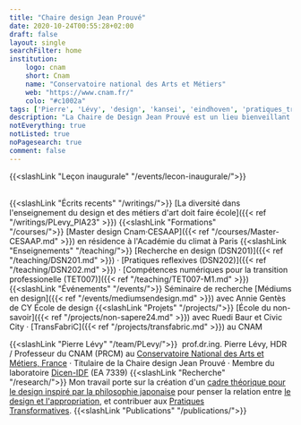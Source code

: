 ```yaml
---
title: "Chaire design Jean Prouvé"
date: 2020-10-24T00:55:28+02:00
draft: false
layout: single
searchFilter: home
institution:
    logo: cnam
    short: Cnam
    name: "Conservatoire national des Arts et Métiers"
    web: "https://www.cnam.fr/"
    colo: "#c1002a"
tags: ['Pierre', 'Lévy', 'design', 'kansei', 'eindhoven', 'pratiques_transformatives']
description: "La Chaire de Design Jean Prouvé est un lieu bienveillant consacré au développement de la pratique et de la recherche en design. Elle s'engage dans un programme combinant recherche, enseignement, et projets en design, avec comme horizon la transformation au travers des pratiques réflexives du quotidien."
notEverything: true
notListed: true
noPagesearch: true
comment: false
---
```


{{<slashLink "Leçon inaugurale" "/events/lecon-inaugurale/">}}  

&nbsp;  
{{<slashLink "Écrits recents" "/writings/">}}&nbsp;[La diversité dans l'enseignement du design et des métiers d'art doit faire école]({{< ref "/writings/PLevy_PIA23" >}})
{{<slashLink "Formations" "/courses/">}}&nbsp;[Master design Cnam·CESAAP]({{< ref "/courses/Master-CESAAP.md" >}}) en résidence à l'Académie du climat à Paris
{{<slashLink "Enseignements" "/teaching/">}}&nbsp;[Recherche en design (DSN201)]({{< ref "/teaching/DSN201.md" >}}) · [Pratiques reflexives (DSN202)]({{< ref "/teaching/DSN202.md" >}}) · [Compétences numériques pour la transition professionelle (TET007)]({{< ref "/teaching/TET007-M1.md" >}})
{{<slashLink "Événements" "/events/">}}&nbsp;Séminaire de recherche [Médiums en design]({{< ref "/events/mediumsendesign.md" >}}) avec Annie Gentès de CY École de design
{{<slashLink "Projets" "/projects/">}}&nbsp;[École du non-savoir]({{< ref "/projects/non-sapere24.md" >}}) avec Ruedi Baur et Civic City · [TransFabriC]({{< ref "/projects/transfabric.md" >}}) au CNAM


{{<slashLink "Pierre Lévy" "/team/PLevy/">}}&nbsp; prof.dr.ing. Pierre Lévy, HDR / Professeur du CNAM (PRCM) au [Conservatoire National des Arts et Métiers, France](https://www.cnam.fr) · Titulaire de la Chaire design Jean Prouvé · Membre du laboratoire [Dicen-IDF](https://www.dicen-idf.org/) (EA 7339)
{{<slashLink "Recherche" "/research/">}}&nbsp;Mon travail porte sur la création d'un [cadre théorique pour le design inspiré par la philosophie japonaise](/research/japanese_philosophy-inspired_design_framework/) pour penser la relation entre [le design et l'appropriation](/research/design-appropriation/), et contribuer aux [Pratiques Transformatives](/research/transformingpractices/).&nbsp;{{<slashLink "Publications" "/publications/">}}